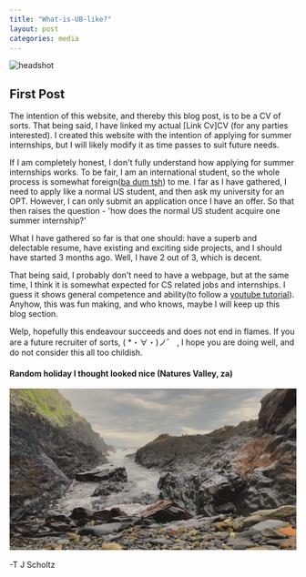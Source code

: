 ```yaml
---
title: "What-is-UB-like?"
layout: post
categories: media
---
```





![headshot](/assets/images/IMG_0496.png)

## First Post

The intention of this website, and thereby this blog post, is to be a CV of sorts. That being said, I have linked my actual [Link Cv]CV (for any parties interested). I created this website with the intention of applying for summer internships, but I will likely modify it as time passes to suit future needs.
 
If I am completely honest, I don't fully understand how applying for summer internships works. To be fair, I am an international student, so the whole process is somewhat foreign([ba dum tsh][ba dum]) to me.  I far as I have gathered, I need to apply like a normal US student, and then ask my university for an OPT. However, I can only submit an application once I have an offer. So that then raises the question - 'how does the normal US student acquire one summer internship?'
 
What I have gathered so far is that one should: have a superb and delectable resume, have existing and exciting side projects, and I should have started 3 months ago. Well, I have 2 out of 3, which is decent.
 
That being said, I probably don't need to have a webpage, but at the same time, I think it is somewhat expected for CS related jobs and internships. I guess it shows general competence and ability(to follow a [youtube tutorial][tutorial]). Anyhow, this was fun making, and who knows, maybe I will keep up this blog section.
 
Welp, hopefully this endeavour succeeds and does not end in flames. If you are a future recruiter of sorts, ( *・∀・)ノ゛ , I hope you are doing well, and do not consider this all too childish.

#### Random holiday I thought looked nice (Natures Valley, za)
![fadedWaves](/assets/images/ocean.jpg)

-T J Scholtz


[jekyll-docs]: http://jekyllrb.com/docs/home
[tutorial]: https://www.youtube.com/watch?v=qZsgPgGdOzQ
[ba dum]: https://www.urbandictionary.com/define.php?term=Ba%20Dum%20Tsh